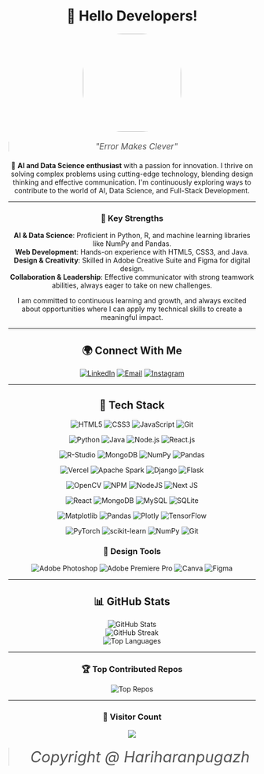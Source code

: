 <div align="center">

# 👋 Hello Developers! 

<img src="Profile.JPG" width="200" style="border-radius: 40%;" />

 <blockquote style="font-style: italic; font-size: 1.2em; margin: 20px 0; color: #555;">
    "Error Makes Clever"
  </blockquote>

🚀 **AI and Data Science enthusiast** with a passion for innovation. I thrive on solving complex problems using cutting-edge technology, blending design thinking and effective communication. I'm continuously exploring ways to contribute to the world of AI, Data Science, and Full-Stack Development. 

---

### 🧠 Key Strengths
**AI & Data Science**: Proficient in Python, R, and machine learning libraries like NumPy and Pandas.  
**Web Development**: Hands-on experience with HTML5, CSS3, and Java.  
**Design & Creativity**: Skilled in Adobe Creative Suite and Figma for digital design.  
**Collaboration & Leadership**: Effective communicator with strong teamwork abilities, always eager to take on new challenges.  

I am committed to continuous learning and growth, and always excited about opportunities where I can apply my technical skills to create a meaningful impact.

---

## 🌍 Connect With Me
[![LinkedIn](https://img.shields.io/badge/LinkedIn-%230077B5.svg?logo=linkedin&logoColor=white)](https://linkedin.com/in/hariharan-z)
[![Email](https://img.shields.io/badge/Email-white?logo=Gmail&logoColor=black)](hariharanpugazh@gmail.com)
[![Instagram](https://img.shields.io/badge/Instagram-%23E4405F.svg?logo=Instagram&logoColor=white)](https://instagram.com/harlee28) 


---

## 💼 Tech Stack
![HTML5](https://img.shields.io/badge/HTML5-%23E34F26.svg?style=for-the-badge&logo=html5&logoColor=white)
![CSS3](https://img.shields.io/badge/CSS3-%231572B6.svg?style=for-the-badge&logo=css3&logoColor=white)
![JavaScript](https://img.shields.io/badge/JavaScript-%23F7DF1E.svg?style=for-the-badge&logo=javascript&logoColor=black)
![Git](https://img.shields.io/badge/Git-%F05032.svg?style=for-the-badge&logo=git&logoColor=white)

![Python](https://img.shields.io/badge/Python-3670A0?style=for-the-badge&logo=python&logoColor=ffdd54)
![Java](https://img.shields.io/badge/Java-%23ED8B00.svg?style=for-the-badge&logo=openjdk&logoColor=white)
![Node.js](https://img.shields.io/badge/Node.js-%23000.svg?style=for-the-badge&logo=nodedotjs&logoColor=white)
![React.js](https://img.shields.io/badge/React-%2361DAFB.svg?style=for-the-badge&logo=react&logoColor=black)

![R-Studio](https://img.shields.io/badge/R-%23276DC3.svg?style=for-the-badge&logo=r&logoColor=white)
![MongoDB](https://img.shields.io/badge/MongoDB-%2347A248.svg?style=for-the-badge&logo=mongodb&logoColor=white)
![NumPy](https://img.shields.io/badge/NumPy-%23013243.svg?style=for-the-badge&logo=numpy&logoColor=white)
![Pandas](https://img.shields.io/badge/Pandas-%23150458.svg?style=for-the-badge&logo=pandas&logoColor=white)

![Vercel](https://img.shields.io/badge/vercel-%23000000.svg?style=flat-square&logo=vercel&logoColor=white) 
![Apache Spark](https://img.shields.io/badge/Apache%20Spark-FDEE21?style=flat-square&logo=apachespark&logoColor=black) 
![Django](https://img.shields.io/badge/django-%23092E20.svg?style=flat-square&logo=django&logoColor=white) 
![Flask](https://img.shields.io/badge/flask-%23000.svg?style=flat-square&logo=flask&logoColor=white) 

![OpenCV](https://img.shields.io/badge/opencv-%23white.svg?style=flat-square&logo=opencv&logoColor=white) 
![NPM](https://img.shields.io/badge/NPM-%23CB3837.svg?style=flat-square&logo=npm&logoColor=white) 
![NodeJS](https://img.shields.io/badge/node.js-6DA55F?style=flat-square&logo=node.js&logoColor=white) 
![Next JS](https://img.shields.io/badge/Next-black?style=flat-square&logo=next.js&logoColor=white) 

![React](https://img.shields.io/badge/react-%2320232a.svg?style=flat-square&logo=react&logoColor=%2361DAFB) 
![MongoDB](https://img.shields.io/badge/MongoDB-%234ea94b.svg?style=flat-square&logo=mongodb&logoColor=white) 
![MySQL](https://img.shields.io/badge/mysql-4479A1.svg?style=flat-square&logo=mysql&logoColor=white) 
![SQLite](https://img.shields.io/badge/sqlite-%2307405e.svg?style=flat-square&logo=sqlite&logoColor=white) 

![Matplotlib](https://img.shields.io/badge/Matplotlib-%23ffffff.svg?style=flat-square&logo=Matplotlib&logoColor=black) 
![Pandas](https://img.shields.io/badge/pandas-%23150458.svg?style=flat-square&logo=pandas&logoColor=white) 
![Plotly](https://img.shields.io/badge/Plotly-%233F4F75.svg?style=flat-square&logo=plotly&logoColor=white) 
![TensorFlow](https://img.shields.io/badge/TensorFlow-%23FF6F00.svg?style=flat-square&logo=TensorFlow&logoColor=white) 

![PyTorch](https://img.shields.io/badge/PyTorch-%23EE4C2C.svg?style=flat-square&logo=PyTorch&logoColor=white) 
![scikit-learn](https://img.shields.io/badge/scikit--learn-%23F7931E.svg?style=flat-square&logo=scikit-learn&logoColor=white) 
![NumPy](https://img.shields.io/badge/numpy-%23013243.svg?style=flat-square&logo=numpy&logoColor=white) 
![Git](https://img.shields.io/badge/git-%23F05033.svg?style=flat-square&logo=git&logoColor=white)




### 🎨 Design Tools
![Adobe Photoshop](https://img.shields.io/badge/Adobe%20Photoshop-%2331A8FF.svg?style=for-the-badge&logo=adobe%20photoshop&logoColor=white)
![Adobe Premiere Pro](https://img.shields.io/badge/Adobe%20Premiere%20Pro-9999FF.svg?style=for-the-badge&logo=Adobe%20Premiere%20Pro&logoColor=white)
![Canva](https://img.shields.io/badge/Canva-%2300C4CC.svg?style=for-the-badge&logo=Canva&logoColor=white)
![Figma](https://img.shields.io/badge/Figma-%23F24E1E.svg?style=for-the-badge&logo=figma&logoColor=white)

---

## 📊 GitHub Stats
![GitHub Stats](https://github-readme-stats.vercel.app/api?username=Hariharanpugazh&theme=radical&hide_border=false&include_all_commits=false&count_private=false)  
![GitHub Streak](https://github-readme-streak-stats.herokuapp.com/?user=Hariharanpugazh&theme=radical&hide_border=false)  
![Top Languages](https://github-readme-stats.vercel.app/api/top-langs/?username=Hariharanpugazh&theme=radical&hide_border=false&include_all_commits=false&count_private=false&layout=compact)

---

### 🏆 Top Contributed Repos
![Top Repos](https://github-contributor-stats.vercel.app/api?username=Hariharanpugazh&limit=5&theme=radical&combine_all_yearly_contributions=true)

---

### 🔢 Visitor Count
[![](https://visitcount.itsvg.in/api?id=Hariharanpugazh&icon=0&color=1)](https://visitcount.itsvg.in)

 <blockquote style="font-style: italic; font-size: 2.2em; margin: 20px 0; color: #555;">
    Copyright @ Hariharanpugazh
  </blockquote>

</div>
